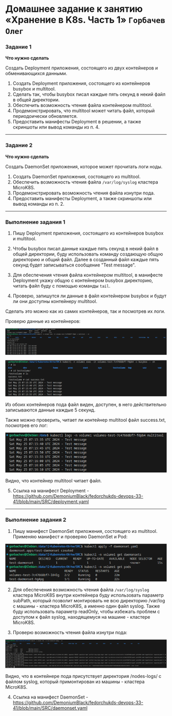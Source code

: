 # Домашнее задание к занятию «Хранение в K8s. Часть 1» `Горбачев Олег`

### Задание 1 

**Что нужно сделать**

Создать Deployment приложения, состоящего из двух контейнеров и обменивающихся данными.

1. Создать Deployment приложения, состоящего из контейнеров busybox и multitool.
2. Сделать так, чтобы busybox писал каждые пять секунд в некий файл в общей директории.
3. Обеспечить возможность чтения файла контейнером multitool.
4. Продемонстрировать, что multitool может читать файл, который периодоически обновляется.
5. Предоставить манифесты Deployment в решении, а также скриншоты или вывод команды из п. 4.

------

### Задание 2

**Что нужно сделать**

Создать DaemonSet приложения, которое может прочитать логи ноды.

1. Создать DaemonSet приложения, состоящего из multitool.
2. Обеспечить возможность чтения файла `/var/log/syslog` кластера MicroK8S.
3. Продемонстрировать возможность чтения файла изнутри пода.
4. Предоставить манифесты Deployment, а также скриншоты или вывод команды из п. 2.

------

### Выполнение задания 1

1. Пишу Deployment приложения, состоящего из контейнеров busybox и multitool.

2. Чтобы busybox писал данные каждые пять секунд в некий файл в общей директории, буду использовать команду создающую общую директорию и общий файл. Далее в созданный файл каждые пять секунд будет записываться сообщение "Test message".

3. Для обеспечения чтения файла контейнером multitool, в манифесте Deployment укажу общую с контейнером busybox директорию, читать файл буду с помощью команды `tail`.

4. Проверю, запишутся ли данные в файл контейнером busybox и будут ли они доступны контейнеру multitool.

Сделать это можно как из самих контейнеров, так и посмотрев их логи.

Проверю данные из контейнеров:

![img_1](IMG/img_1.png)

![img_2](IMG/img_2.png)

Из обоих контейнеров пода файл виден, доступен, в него действительно записываются данные каждые 5 секунд.

Также можно проверить, читает ли контейнер multitool файл success.txt, посмотрев его лог:

![img_3](IMG/img_3.png)

Видно, что контейнер multitool читает файл.

5. Ссылка на манифест Deployment - https://github.com/DemoniumBlack/fedorchukds-devops-33-41/blob/main/SRC/deployment.yaml

------

### Выполнение задания 2

1. Пишу манифест DaemonSet приложения, состоящего из multitool. Применяю манифест и проверяю DaemonSet и Pod:

![img_4](IMG/img_4.png)

2. Для обеспечения возможность чтения файла `/var/log/syslog` кластера MicroK8S внутри контейнера буду использовать параметр subPath, который позволит монтировать не всю директорию /var/log c машины - кластера MicroK8S, а именно один файл syslog. Также буду использовать параметр readOnly, чтобы избежать проблем с доступом к файл syslog, находящемуся на машине - кластере MicroK8S.

3. Проверю возможность чтения файла изнутри пода:

![img_5](IMG/img_5.png)

Видно, что в контейнере пода присутствует директория /nodes-logs/ с файлом syslog, который примонтирован из машины - кластера MicroK8S.

4. Ссылка на манифест DaemonSet - https://github.com/DemoniumBlack/fedorchukds-devops-33-41/blob/main/SRC/daemonset.yaml
